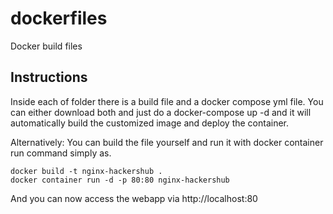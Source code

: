 # dockerfiles
Docker build files

## Instructions
Inside each of folder there is a build file and a docker compose yml file.
You can either download both and just do a docker-compose up -d and it will automatically build the customized image and deploy the container.

Alternatively: You can build the file yourself and run it with docker container run command simply as.
```
docker build -t nginx-hackershub .
docker container run -d -p 80:80 nginx-hackershub
```
And you can now access the webapp via http://localhost:80
